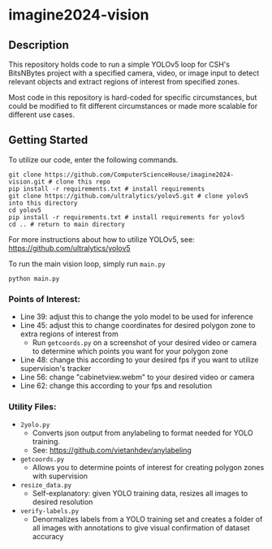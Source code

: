 # imagine2024-vision

## Description

This repository holds code to run a simple YOLOv5 loop for CSH's BitsNBytes project with a specified camera, video, or image input to detect relevant objects and extract regions of interest from specified zones. 

Most code in this repository is hard-coded for specific circumstances, but could be modified to fit different circumstances or made more scalable for different use cases. 

## Getting Started

To utilize our code, enter the following commands.

```shell
git clone https://github.com/ComputerScienceHouse/imagine2024-vision.git # clone this repo
pip install -r requirements.txt # install requirements
git clone https://github.com/ultralytics/yolov5.git # clone yolov5 into this directory
cd yolov5 
pip install -r requirements.txt # install requirements for yolov5
cd .. # return to main directory
```

For more instructions about how to utilize YOLOv5, see: https://github.com/ultralytics/yolov5

To run the main vision loop, simply run `main.py`

```shell
python main.py
```

### Points of Interest:
- Line 39: adjust this to change the yolo model to be used for inference
- Line 45: adjust this to change coordinates for desired polygon zone to extra regions of interest from
  - Run `getcoords.py` on a screenshot of your desired video or camera to determine which points you want for your polygon zone
- Line 48: change this according to your desired fps if you want to utilize supervision's tracker
- Line 56: change "cabinetview.webm" to your desired video or camera
- Line 62: change this according to your fps and resolution

### Utility Files:
- `2yolo.py`
  - Converts json output from anylabeling to format needed for YOLO training.
  - See: https://github.com/vietanhdev/anylabeling
- `getcoords.py`
  - Allows you to determine points of interest for creating polygon zones with supervision
- `resize_data.py`
  - Self-explanatory: given YOLO training data, resizes all images to desired resolution
- `verify-labels.py`
  - Denormalizes labels from a YOLO training set and creates a folder of all images with annotations to give visual confirmation of dataset accuracy 
